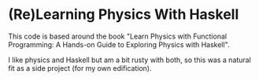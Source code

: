 # (Re)Learning Physics With Haskell

This code is based around the book "Learn Physics with Functional Programming: A Hands-on Guide to Exploring Physics with Haskell".

I like physics and Haskell but am a bit rusty with both, so this was a natural fit as a side project (for my own edification).

